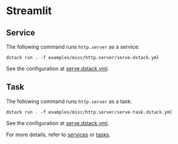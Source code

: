 # Streamlit

## Service

The following command runs `http.server` as a service:

```shell
dstack run . -f examples/misc/http.server/serve.dstack.yml
```

See the configuration at [serve.dstack.yml](serve.dstack.yml).

## Task

The following command runs `http.server` as a task:

```shell
dstack run . -f examples/misc/http.server/serve-task.dstack.yml
```

See the configuration at [serve.dstack.yml](serve-task.dstack.yml).

For more details, refer to [services](https://dstack.ai/docs/concepts/services) or [tasks](https://dstack.ai/docs/concepts/tasks).